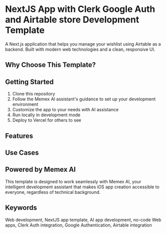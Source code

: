 # NextJS App with Clerk Google Auth and Airtable store Development Template


A Next.js application that helps you manage your wishlist using Airtable as a backend. Built with modern web technologies and a clean, responsive UI.


## Why Choose This Template?



## Getting Started

1. Clone this repository
2. Follow the Memex AI assistant's guidance to set up your development environment
3. Customize the app to your needs with AI assistance
4. Run locally in development mode
5. Deploy to Vercel for others to see

## Features



## Use Cases



## Powered by Memex AI

This template is designed to work seamlessly with Memex AI, your intelligent development assistant that makes iOS app creation accessible to everyone, regardless of technical background.

## Keywords

Web development, NextJS app template, AI app development, no-code Web apps, Clerk Auth integration, Google Authentication, Airtable integration